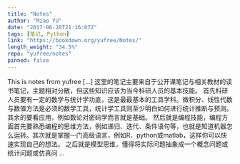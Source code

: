 ```yaml
---
title: "Notes"
author: "Miao YU"
date: "2017-06-20T21:16:07Z"
tags: [笔记, Python]
link: "https://bookdown.org/yufree/Notes/"
length_weight: "34.5%"
repo: "yufree/notes"
pinned: false
---
```


This is notes from yufree [...] 这里的笔记主要来自于公开课笔记与相关教材的读书笔记，主题相对分散，但这些知识应该为当今科研人员的基本技能。 首先科研人员要有一定的数学与统计学功底，这是最最基本的工具学科。微积分、线性代数与数值方法是必须的数学工具，统计学工具则至少明白如何进行统计推断与预测。其余的要看应用，例如数论对密码学而言就是基础。 然后就是编程技能，编程方面首先要熟悉编程的思维方法，例如递归、迭代、条件语句等，也就是知道机器怎么运转。其次就是掌握一门高级语言，例如R、python或matlab，这样你可以快速实现自己的想法。 之后就是模型思维，懂得将实际问题抽象成一个概念问题或统计问题或仿真问 ...
